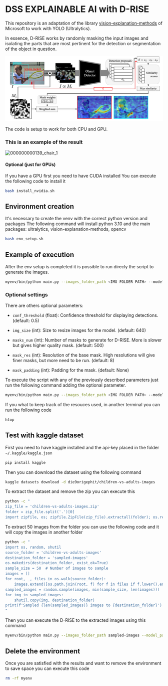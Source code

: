 # DSS EXPLAINABLE AI with D-RISE

This repository is an adaptation of the library [vision-explanation-methods](https://github.com/microsoft/vision-explanation-methods) of Microsoft to work with YOLO (Ultralytics).

In essence, D-RISE works by randomly masking the input images and isolating the parts that are most pertinent for the detection or segmentation of the object in question.

![alt text](image.png)

The code is setup to work for both CPU and GPU.

### This is an example of the result
![000000000139_chair_1](https://github.com/user-attachments/assets/a21dd8b5-1c11-4ea0-ac21-4a9fa48053a5)


#### Optional (just for GPUs)
If you have a GPU first you need to have CUDA installed
You can execute the following code to install it
```bash
bash install_nvidia.sh
```

## Environment creation
It's necessary to create the venv with the correct python version and packages
The following command will install python 3.10 and the main packages: ultralytics, vision-explanation-methods, opencv

```bash
bash env_setup.sh
```

## Example of execution

After the env setup is completed it is possible to run direcly the script to generate the images.

```bash
myenv/bin/python main.py --images_folder_path <IMG FOLDER PATH> --model_path <MODEL PATH> --output_folder_path <OUTPUT FOLDER PATH>
```


### Optional settings

There are others optional parameters:

- `conf_threshold` (float): Confidence threshold for displaying detections. (default: 0.5)

- `img_size` (int): Size to resize images for the model. (default: 640)

- `masks_num` (int): Number of masks to generate for D-RISE. More is slower but gives higher quality mask. (default: 500)

- `mask_res` (int): Resolution of the base mask. High resolutions will give finer masks, but more need to be run. (default: 8)

- `mask_padding` (int): Padding for the mask. (default: None)

To execute the script with any of the previously described parameters just run the following command adding the optional parameter.

```bash
myenv/bin/python main.py --images_folder_path <IMG FOLDER PATH> --model_path <MODEL PATH> --output_folder_path <OUTPUT FOLDER PATH> --masks_num <number like 1000> --mask_res <number like 8>
```

If you what to keep track of the resouces used, in another terminal you can run the following code

```bash
htop
```


## Test with kaggle dataset

First you need to have kaggle installed and the api-key placed in the folder `~/.kaggle/kaggle.json`

```bash
pip install kaggle
```

Then you can download the dataset using the following command

```bash
kaggle datasets download -d die9origephit/children-vs-adults-images
```

To extract the dataset and remove the zip you can execute this

```bash
python -c "
zip_file = 'children-vs-adults-images.zip'
folder = zip_file.split('.')[0]
import zipfile, os; zipfile.ZipFile(zip_file).extractall(folder); os.remove(zip_file)"
```

To extract 50 images from the folder you can use the following code and it will copy the images in another folder

```bash
python -c "
import os, random, shutil
source_folder = 'children-vs-adults-images'
destination_folder = 'sampled-images'
os.makedirs(destination_folder, exist_ok=True)
sample_size = 50  # Number of images to sample
images = []
for root, _, files in os.walk(source_folder):
    images.extend([os.path.join(root, f) for f in files if f.lower().endswith(('.png', '.jpg', '.jpeg'))])
sampled_images = random.sample(images, min(sample_size, len(images)))
for img in sampled_images:
    shutil.copy(img, destination_folder)
print(f'Sampled {len(sampled_images)} images to {destination_folder}')
"
```

Then you can execute the D-RISE to the extracted images using this command

```bash
myenv/bin/python main.py --images_folder_path sampled-images --model_path yolov8n.pt --output_folder_path output
```



## Delete the environment

Once you are satisfied with the results and want to remove the environment to save space you can execute this code

```bash
rm -rf myenv
```
